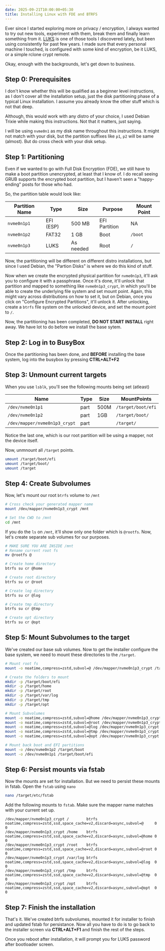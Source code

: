 ```yaml
---
date: 2025-09-21T10:00:00+05:30
title: Installing Linux with FDE and BTRFS
---
```


Ever since I started exploring more on privacy / encryption, I always wanted to try out new tools, experiment with them, break them and finally learn something from it. [LUKS](https://gitlab.com/cryptsetup/cryptsetup/) is one of those tools I discovered lately, but been using consistently for past few years. I made sure that every personal machine I touched, is configured with some kind of encryption, be it LUKS, or a simple rclone crypt remote.

Okay, enough with the backgrounds, let's get down to business.

## Step 0: Prerequisites

I don't know whether this will be qualified as a beginner level instructions, as I don't cover all the installation setup, just the disk partitioning phase of a typical Linux installation. I assume you already know the other stuff which is not that deep.

Although, this would work with any distro of your choice, I used Debian Trixie while making this instructions. Not that it matters, just saying.

I will be using `nvme0n1` as my disk name throughout this instructions. It might not match with your disk, but the partition suffixes like `p1`, `p2` will be same (almost). But do cross check with your disk setup.

## Step 1: Partitioning

Even if we wanted to go with Full Disk Encryption (FDE), we still have to make a boot partition unencrypted, at least that I know of. I do recall seeing GRUB supports the encrypted boot partition, but I haven't seen a "happy-ending" posts for those who had.

So, the partition table would look like:

| Partition Name | Type      | Size      | Purpose       | Mount Point |
| -------------- | --------- | --------- | ------------- | ----------- |
| `nvme0n1p1`    | EFI (ESP) | 500 MB    | EFI Partition | NA          |
| `nvme0n1p2`    | FAT32     | 1 GB      | Boot          | `/boot`     |
| `nvme0n1p3`    | LUKS      | As needed | Root          | `/`         |

Now, the partitioning will be different on different distro installations, but since I used Debian, the "Partion Disks" is where we do this kind of stuff.

Now when we create the encrypted physical partition for `nvme0n1p3`, it'll ask you to configure it with a passphrase. Once it's done, it'll unlock that partition and mapped to something like `nvme0n1p3_crypt`, in which you'll be able to create the underlying file system and set mount point. Again, this might vary across distributions on how to set it, but on Debian, once you click on "Configure Encrypted Partitions", it'll unlock it. After unlocking, create a `btrfs` file system on the unlocked device, and set the mount point to `/`.

Now, the partitioning has been completed, **DO NOT START INSTALL** right away. We have lot to do before we install the base sytem.

## Step 2: Log in to BusyBox

Once the partitioning has been done, and **BEFORE** installing the base system, log into the busybox by pressing **CTRL+ALT+F2**

## Step 3: Unmount current targets

When you use `lsblk`, you'll see the following mounts being set (atleast)

| Name                          | Type | Size                | MountPoints        |
| ----------------------------- | ---- | ------------------- | ------------------ |
| `/dev/nvme0n1p1`              | part | 500M                | `/target/boot/efi` |
| `/dev/nvme0n1p2`              | part | 1GB                 | `/target/boot/`    |
| `/dev/mapper/nvme0n1p3_crypt` | part | <as size specified> | `/target/`         |

Notice the last one, which is our root partition will be using a mapper, not the device itself.

Now, unmnount all `/target` points.

```bash
umount /target/boot/efi
umount /target/boot/
umount /target
```

## Step 4: Create Subvolumes

Now, let's mount our root `btrfs` volume to `/mnt`

```bash
# Cross check your generated mapper name
mount /dev/mapper/nvme0n1p3_crypt /mnt

# Set the CWD to /mnt
cd /mnt
```

If you do the `ls` on `/mnt`, it'll show only one folder which is `@rootfs`. Now, let's create separate sub volumes for our purposes.

```bash
# MAKE SURE YOU ARE INSIDE /mnt
# Rename current root fs
mv @rootfs @

# Create home directory
btrfs su cr @home

# Create root directory
btrfs su cr @root

# Create log directory
btrfs su cr @log

# Create tmp directory
btrfs su cr @tmp

# Create opt directory
btrfs su cr @opt
```

## Step 5: Mount Subvolumes to the target

We've created our base sub volumes. Now to get the installer configure the base system, we need to mount these directories to the `/target`.

```bash
# Mount root fs
mount -o noatime,compress=zstd,subvol=@ /dev/mapper/nvme0n1p3_crypt /target

# Create the folders to mount
mkdir -p /target/boot/efi
mkdir -p /target/home
mkdir -p /target/root
mkdir -p /target/var/log
mkdir -p /target/tmp
mkdir -p /target/opt

# Mount Subvolumes
mount -o noatime,compress=zstd,subvol=@home /dev/mapper/nvme0n1p3_crypt /target/home
mount -o noatime,compress=zstd,subvol=@root /dev/mapper/nvme0n1p3_crypt /target/root
mount -o noatime,compress=zstd,subvol=@log /dev/mapper/nvme0n1p3_crypt /target/var/log
mount -o noatime,compress=zstd,subvol=@tmp /dev/mapper/nvme0n1p3_crypt /target/tmp
mount -o noatime,compress=zstd,subvol=@opt /dev/mapper/nvme0n1p3_crypt /target/opt

# Mount back boot and EFI partitions
mount -o /dev/nvme0n1p2 /target/boot
mount -o /dev/nvme0n1p1 /target/boot/efi
```

## Step 6: Persist mounts via fstab

Now the mounts are set for installation. But we need to persist these mounts in fstab. Open the `fstab` using `nano`

```bash
nano /target/etc/fstab
```

Add the following mounts to `fstab`. Make sure the mapper name matches with your current set up.

```
/dev/mapper/nvme0n1p3_crypt /        btrfs noatime,compress=zstd,ssd,space_cache=v2,discard=async,subvol=@     0 0
/dev/mapper/nvme0n1p3_crypt /home    btrfs noatime,compress=zstd,ssd,space_cache=v2,discard=async,subvol=@home 0 0
/dev/mapper/nvme0n1p3_crypt /root    btrfs noatime,compress=zstd,ssd,space_cache=v2,discard=async,subvol=@root 0 0
/dev/mapper/nvme0n1p3_crypt /var/log btrfs noatime,compress=zstd,ssd,space_cache=v2,discard=async,subvol=@log  0 0
/dev/mapper/nvme0n1p3_crypt /tmp     btrfs noatime,compress=zstd,ssd,space_cache=v2,discard=async,subvol=@tmp  0 0
/dev/mapper/nvme0n1p3_crypt /opt     btrfs noatime,compress=zstd,ssd,space_cache=v2,discard=async,subvol=@opt  0 0
```

## Step 7: Finish the installation

That's it. We've created btrfs subvolumes, mounted it for installer to finish and updated fstab for persistance. Now all you have to do is to go back to the installer screen via **CTRL+ALT+F1** and finish the rest of the steps.

Once you reboot after installation, it will prompt you for LUKS password after bootloader screen.
